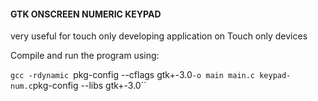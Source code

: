 #### GTK ONSCREEN NUMERIC KEYPAD

very useful for touch only developing application on Touch only devices



Compile and run the program using:

`gcc -rdynamic `pkg-config --cflags gtk+-3.0` -o main main.c keypad-num.c `pkg-config --libs gtk+-3.0``